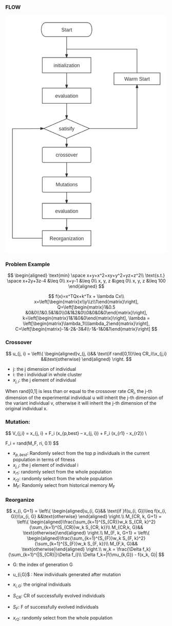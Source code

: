 

### FLOW

![DE](./img/DE.png)

### Problem Example

$$
\begin{aligned}
\text{min} \space x+y+x^2+xy+y^2+yz+z^2\\
\text{s.t.} \space x+2y+3z-4 &\leq 0\\
x+y-1 &\leq 0\\
x, y, z &\geq 0\\
x, y, z &\leq 100
\end{aligned}
$$


$$
f(x)=x^TQx+k^Tx + \lambda Cx\\
x=\left[\begin{matrix}x\\y\\z\\1\end{matrix}\right],
Q=\left[\begin{matrix}1&0.5 &0&0\\1&0.5&1&0\\0&1&2&0\\0&0&0&0\end{matrix}\right],
k=\left[\begin{matrix}1&1&0&0\end{matrix}\right],
\lambda = \left[\begin{matrix}\lambda_1\\\lambda_2\end{matrix}\right],
C=\left[\begin{matrix}-1&-2&-3&4\\-1&-1&0&1\end{matrix}\right]
$$

### Crossover

$$
u_{j, i} = \left\{ \begin{aligned}v_{j, i}&& \text{if rand[0,1)}\leq CR_i\\x_{j,i} &&\text{otherwise} \end{aligned} \right.
$$

- j: the j dimension of  individual
- i: the i individual in whole cluster
- $x_{j, i}$: the j element of individual

When rand[0,1] is less than or equal to the crossover rate $CR_i$, the j-th dimension of the experimental individual u will inherit the j-th dimension of the variant individual v, otherwise it will inherit the j-th dimension of the original individual x.

### Mutation:

$$
V_{j,i} = x_{j, i} + F_i (x_{p,best} – x_{j, i}) + F_i (x_{r1} - x_{r2}) \\

F_i = rand(M_F, ri, 0.1)
$$

- $x_{p, best}$: Randomly select from the top p individuals in the current population in terms of fitness
- $x_{j, i}$: the j element of individual i
- $x_{r1}$: randomly select from the whole population
- $x_{r2}$: randomly select from the whole population
- $M_{F}$: Randomly select from historical memory $M_F$

### Reorganize

$$
x_{i, G+1} = \left\{ \begin{aligned}u_{i, G}&& \text{if }f(u_{i, G})\leq f(x_{i, G})\\x_{i, G} &&\text{otherwise} \end{aligned} \right.\\
M_{CR, k, G+1} = \left\{ \begin{aligned}\frac{\sum_{k=1}^{S_{CR}}w_k S_{CR, k}^2}{\sum_{k=1}^{S_{CR}}w_k S_{CR, k}}\\
M_{CR,k, G}&& \text{otherwise}\end{aligned} \right.\\
M_{F, k, G+1} = \left\{ \begin{aligned}\frac{\sum_{k=1}^{S_{F}}w_k S_{F, k}^2}{\sum_{k=1}^{S_{F}}w_k S_{F, k}}\\
M_{F,k, G}&& \text{otherwise}\end{aligned} \right.\\
w_k = \frac{\Delta f_k}{\sum_{k=1}^{|S_{CR}|}\Delta f_i}\\
\Delta f_k=|f(\mu_{k,G}) - f(x_k, G)|
$$

- G: the index of generation G 
- u_{i,G}$ : New individuals generated after mutation

- $x_{i, G}$: the original individuals

- $S_{CR}$: CR of successfully evolved individuals

- $S_{F}$: F of successfully evolved individuals

- $x_{r2}$: randomly select from the whole population
